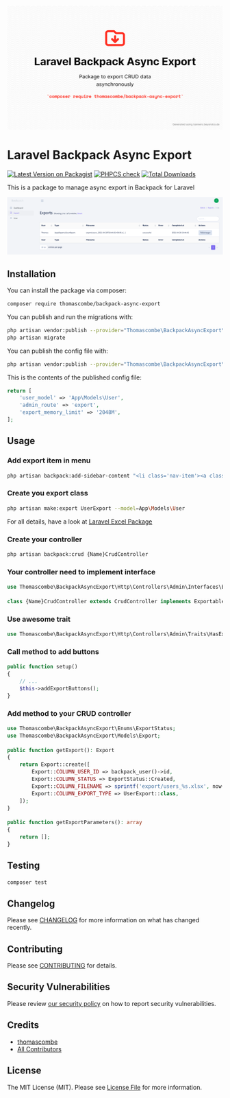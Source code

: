 <p align="center"><img src="/docs/images/banner.png" alt="Social Card of Laravel Backpack Async Export"></p>

# Laravel Backpack Async Export

[![Latest Version on Packagist](https://img.shields.io/packagist/v/thomascombe/backpack_async_export.svg?style=flat-square)](https://packagist.org/packages/thomascombe/backpack_async_export)
[![PHPCS check](https://github.com/thomascombe/backpack-async-export/actions/workflows/phpcs.yml/badge.svg)](https://github.com/thomascombe/backpack-async-export/actions/workflows/phpcs.yml)
[![Total Downloads](https://img.shields.io/packagist/dt/thomascombe/backpack_async_export.svg?style=flat-square)](https://packagist.org/packages/thomascombe/backpack_async_export)

This is a package to manage async export in Backpack for Laravel

<p align="center"><img src="/docs/images/demo.png" alt="Demo of Laravel Backpack Async Export"></p>

## Installation

You can install the package via composer:

```bash
composer require thomascombe/backpack-async-export
```

You can publish and run the migrations with:

```bash
php artisan vendor:publish --provider="Thomascombe\BackpackAsyncExport\BackpackAsyncExportServiceProvider" --tag="backpack-async-export-migrations"
php artisan migrate
```

You can publish the config file with:
```bash
php artisan vendor:publish --provider="Thomascombe\BackpackAsyncExport\BackpackAsyncExportServiceProvider" --tag="backpack-async-export-config"
```

This is the contents of the published config file:

```php
return [
    'user_model' => 'App\Models\User',
    'admin_route' => 'export',
    'export_memory_limit' => '2048M',
];
```

## Usage

### Add export item in menu
```bash
php artisan backpack:add-sidebar-content "<li class='nav-item'><a class='nav-link' href='{{ backpack_url('export') }}'><i class='nav-icon la la-file-export'></i> <span>Export</span></a></li>"
```

### Create you export class
```bash
php artisan make:export UserExport --model=App\Models\User
```
For all details, have a look at [Laravel Excel Package](https://laravel-excel.com/)

### Create your controller
```bash
php artisan backpack:crud {Name}CrudController
```

### Your controller need to implement interface
```php
use Thomascombe\BackpackAsyncExport\Http\Controllers\Admin\Interfaces\ExportableCrud;

class {Name}CrudController extends CrudController implements ExportableCrud {}
```

### Use awesome trait
```php
use Thomascombe\BackpackAsyncExport\Http\Controllers\Admin\Traits\HasExportButton;
```

### Call method to add buttons
```php
public function setup()
{
    // ...
    $this->addExportButtons();
}
```

### Add method to your CRUD controller
```php
use Thomascombe\BackpackAsyncExport\Enums\ExportStatus;
use Thomascombe\BackpackAsyncExport\Models\Export;

public function getExport(): Export
{
    return Export::create([
        Export::COLUMN_USER_ID => backpack_user()->id,
        Export::COLUMN_STATUS => ExportStatus::Created,
        Export::COLUMN_FILENAME => sprintf('export/users_%s.xlsx', now()->toIso8601String()),
        Export::COLUMN_EXPORT_TYPE => UserExport::class,
    ]);
}

public function getExportParameters(): array
{
    return [];
}
```

## Testing

```bash
composer test
```

## Changelog

Please see [CHANGELOG](CHANGELOG.md) for more information on what has changed recently.

## Contributing

Please see [CONTRIBUTING](.github/CONTRIBUTING.md) for details.

## Security Vulnerabilities

Please review [our security policy](../../security/policy) on how to report security vulnerabilities.

## Credits

- [thomascombe](https://github.com/thomascombe)
- [All Contributors](../../contributors)

## License

The MIT License (MIT). Please see [License File](LICENSE.md) for more information.
